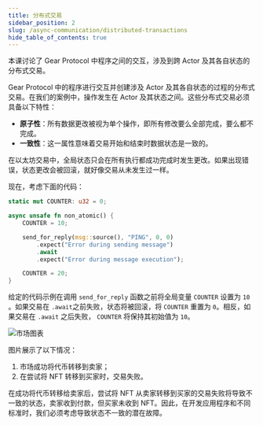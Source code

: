 ```yaml
---
title: 分布式交易
sidebar_position: 2
slug: /async-communication/distributed-transactions
hide_table_of_contents: true
---
```


本课讨论了 Gear Protocol 中程序之间的交互，涉及到跨 Actor 及其各自状态的分布式交易。

Gear Protocol 中的程序进行交互并创建涉及 Actor 及其各自状态的过程的分布式交易。在我们的案例中，操作发生在 Actor 及其状态之间。这些分布式交易必须具备以下特性：

- **原子性**：所有数据更改被视为单个操作，即所有修改要么全部完成，要么都不完成。
- **一致性**：这一属性意味着交易开始和结束时数据状态是一致的。

在以太坊交易中，全局状态只会在所有执行都成功完成时发生更改。如果出现错误，状态更改会被回滚，就好像交易从未发生过一样。

现在，考虑下面的代码：

```rust
static mut COUNTER: u32 = 0;

async unsafe fn non_atomic() {
    COUNTER = 10;

    send_for_reply(msg::source(), "PING", 0, 0)
        .expect("Error during sending message")
        .await
        .expect("Error during message execution");

    COUNTER = 20;
}
```

给定的代码示例在调用 `send_for_reply` 函数之前将全局变量 `COUNTER` 设置为 `10` 。如果交易在 `.await`之前失败，状态将被回滚，将 `COUNTER` 重置为 `0`。相反，如果交易在 `.await` 之后失败， `COUNTER` 将保持其初始值为 `10`。

![市场图表](/img/14/marketplace-diagram.jpg)

图片展示了以下情况：

1. 市场成功将代币转移到卖家；
2. 在尝试将 NFT 转移到买家时，交易失败。

在成功将代币转移给卖家后，尝试将 NFT 从卖家转移到买家的交易失败将导致不一致的状态，卖家收到付款，但买家未收到 NFT。因此，在开发应用程序和不同标准时，我们必须考虑导致状态不一致的潜在故障。
